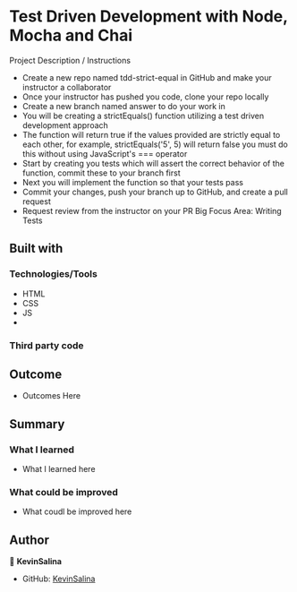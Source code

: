 # Test Driven Development with Node, Mocha and Chai

Project Description / Instructions

* Create a new repo named tdd-strict-equal in GitHub and make your instructor a collaborator
* Once your instructor has pushed you code, clone your repo locally
* Create a new branch named answer to do your work in
* You will be creating a strictEquals() function utilizing a test driven development approach
* The function will return true if the values provided are strictly equal to each other, for example, strictEquals('5', 5) will return false you must do this without using JavaScript's === operator
* Start by creating you tests which will assert the correct behavior of the function, commit these to your branch first
* Next you will implement the function so that your tests pass
* Commit your changes, push your branch up to GitHub, and create a pull request
* Request review from the instructor on your PR
Big Focus Area: Writing Tests


## Built with

### Technologies/Tools

* HTML
* CSS
* JS
*

### Third party code


## Outcome

* Outcomes Here

## Summary

### What I learned

* What I learned here

### What could be improved

* What coudl be improved here

## Author

👤 **KevinSalina**
* GitHub: [KevinSalina](https://github.com/KevinSalina)